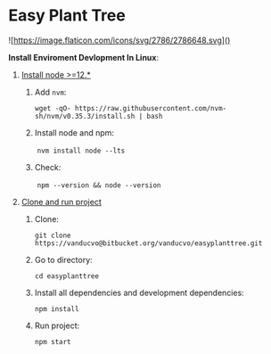 # **Easy Plant Tree**

![https://image.flaticon.com/icons/svg/2786/2786648.svg]()

**Install Enviroment Devlopment  In Linux**:

1. <u>Install node >=12.*</u>

   1. Add `nvm`:

         `wget -qO- https://raw.githubusercontent.com/nvm-sh/nvm/v0.35.3/install.sh | bash`

   2. Install node and npm:

      ​	`nvm install node --lts`

   3. Check:

      ​	`npm --version && node --version`

2. <u>Clone and run project</u>

   1. Clone:

      `git clone https://vanducvo@bitbucket.org/vanducvo/easyplanttree.git`

   2. Go to directory:

      `cd easyplanttree`

   3. Install all dependencies and development dependencies:

      `npm install`

   4. Run project:

      `npm start`

      